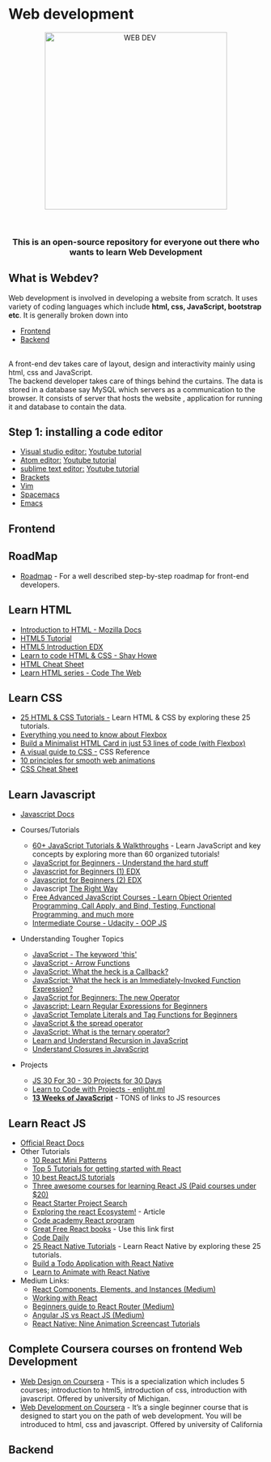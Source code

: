 # Web development

<p align="center"><a href="https://developer.mozilla.org/en-US/docs/Learn/HTML/Introduction_to_HTML/Document_and_website_structure" target="_blank"><img src="https://encrypted-tbn0.gstatic.com/images?q=tbn:ANd9GcS5JAl_Obl74CZi3tL6x5aEj2XVYUGKmP-E2w&usqp=CAU" width="360" height="350" title="WEB DEV" alt="WEB DEV"></a>
</p>
<br>

<h3 align="center">This is an open-source repository for everyone out there who wants to learn Web Development</h3>

## What is Webdev?
Web development is involved in developing a website from scratch. It uses variety of coding languages which include <b>html, css, JavaScript, bootstrap etc</b>. It is generally broken down into
* [Frontend](#frontend)
* [Backend](#backend)
<br>
A front-end dev takes care of layout, design and interactivity mainly using html, css and JavaScript. <!--The visual component and features including drop down menu, navigation bars, etc. are included.-->
 <br> The backend developer takes care of things behind the curtains. The data is stored in a database say MySQL which servers as a communication to the browser. It consists of server that hosts the website , application for running it and database to contain the data. 

<!--## AlphaBuzz(Blog by AlphaBioCell)
📝 Before getting your hands dirty with the android app dev refer 
[An Introduction to App Development by Arushi Narayan](http://www.abc-vit.in/AlphaBuzz/pages/articles/b1/appdev.html)-->

## Step 1: installing a code editor
* [Visual studio editor:](https://code.visualstudio.com/download)   [Youtube tutorial](https://www.youtube.com/watch?v=S320N3sxinE)
* [Atom editor:](https://atom.io/)   [Youtube tutorial](https://www.youtube.com/watch?v=yPFi103-G08)
* [sublime text editor:](https://www.sublimetext.com/3)    [Youtube tutorial](https://www.youtube.com/watch?v=yWydGlKqnyo) 
* [Brackets](http://brackets.io/) 
* [Vim](https://www.vim.org/) 
* [Spacemacs](https://www.spacemacs.org/) 
* [Emacs](https://www.gnu.org/software/emacs/)

## Frontend

## RoadMap
* [Roadmap](https://roadmap.sh/frontend) -  For a well described step-by-step roadmap for front-end developers. 

## Learn HTML

* [Introduction to HTML - Mozilla Docs](https://developer.mozilla.org/en-US/docs/Learn/HTML/Introduction_to_HTML)
* [HTML5 Tutorial](https://www.html5tutorial.info/)
* [HTML5 Introduction EDX](https://www.edx.org/course/html5-and-css-fundamentals)
* [Learn to code HTML & CSS - Shay Howe](https://learn.shayhowe.com/html-css/)
* [HTML Cheat Sheet](https://websitesetup.org/html5-cheat-sheet/)
* [Learn HTML series - Code The Web](https://codetheweb.blog/learn/html/)

## Learn CSS

* [25 HTML & CSS Tutorials -](https://codeburst.io/25-html-css-tutorials-6a864f387185) Learn HTML & CSS by exploring these 25 tutorials.
* [Everything you need to know about Flexbox](https://www.freecodecamp.org/news/understanding-flexbox-everything-you-need-to-know-b4013d4dc9af/#.nusbqoyuc)
* [Build a Minimalist HTML Card in just 53 lines of code (with Flexbox)](https://codeburst.io/build-a-minimalist-html-card-in-just-53-lines-of-code-with-flexbox-b40801927eb5)
* [A visual guide to CSS -](https://cssreference.io/) CSS Reference
* [10 principles for smooth web animations](https://blog.gyrosco.pe/smooth-css-animations-7d8ffc2c1d29#.y6p8vkehd)
* [CSS Cheat Sheet](https://websitesetup.org/css3-cheat-sheet/)

## Learn Javascript

* [Javascript Docs](https://developer.mozilla.org/en-US/docs/Web/JavaScript)
* Courses/Tutorials
  * [60+ JavaScript Tutorials & Walkthroughs](https://codeburst.io/60-javascript-tutorials-walkthroughs-cb315cc1947e) - Learn JavaScript and key concepts by exploring more than 60 organized tutorials!
  * [JavaScript for Beginners - Understand the hard stuff](https://codeburst.io/javascript-for-beginners-a-new-series-22762d8e5c42)
  * [Javascript for Beginners (1) EDX](https://www.edx.org/course/html5-part-1-html5-coding-essentials-w3cx-html5-1x-1)
  * [Javascript for Beginners (2) EDX](https://www.edx.org/course/html5-part-2-advanced-techniques-w3cx-html5-2x-1)
  * Javascript [The Right Way](http://jstherightway.org/)
  * [Free Advanced JavaScript Courses - Learn Object Oriented Programming, Call Apply, and Bind, Testing, Functional Programming, and much more](https://www.rithmschool.com/courses#advanced-javascript)
  * [Intermediate Course - Udacity - OOP JS](https://www.udacity.com/course/object-oriented-javascript--ud015)

* Understanding Tougher Topics  
  * [JavaScript - The keyword 'this'](https://codeburst.io/javascript-the-keyword-this-for-beginners-fb5238d99f85)
  * [JavaScript - Arrow Functions ](https://codeburst.io/javascript-arrow-functions-for-beginners-926947fc0cdc)
  * [JavaScript: What the heck is a Callback?](https://codeburst.io/javascript-what-the-heck-is-a-callback-aba4da2deced)
  * [JavaScript: What the heck is an Immediately-Invoked Function Expression?](https://codeburst.io/javascript-what-the-heck-is-an-immediately-invoked-function-expression-a0ed32b66c18)
  * [JavaScript for Beginners: The new Operator](https://codeburst.io/javascript-for-beginners-the-new-operator-cee35beb669e)
  * [Javascript: Learn Regular Expressions for Beginners](https://codeburst.io/javascript-learn-regular-expressions-for-beginners-bb6107015d91)
  * [JavaScript Template Literals and Tag Functions for Beginners](https://codeburst.io/javascript-template-literals-tag-functions-for-beginners-758a041160e1)
  * [JavaScript & the spread operator](https://codeburst.io/javascript-the-spread-operator-a867a71668ca)
  * [JavaScript: What is the ternary operator?](https://codeburst.io/javascript-what-is-the-ternary-operator-c819af8a7f6c)
  * [Learn and Understand Recursion in JavaScript](https://codeburst.io/learn-and-understand-recursion-in-javascript-b588218e87ea)
  * [Understand Closures in JavaScript](https://codeburst.io/understand-closures-in-javascript-d07852fa51e7)

* Projects
  * [JS 30 For 30 - 30 Projects for 30 Days](https://javascript30.com/)
  * [Learn to Code with Projects - enlight.ml](https://enlight.ml/)
  * **[13 Weeks of JavaScript](https://medium.com/@___aerox___/the-beginning-of-an-adventure-13-weeks-of-javascript-78107605d533#.xgqnrstd1)** - TONS of links to JS resources


## Learn React JS

* [Official React Docs](https://facebook.github.io/react/docs/hello-world.html)
* Other Tutorials
  * [10 React Mini Patterns](https://hackernoon.com/10-react-mini-patterns-c1da92f068c5#.nn8nyilyi)
  * [Top 5 Tutorials for getting started with React](http://andrewhfarmer.com/getting-started-tutorials/)
  * [10 best ReactJS tutorials](http://noeticforce.com/best-reactjs-tutorials-with-examples)
  * [Three awesome courses for learning React JS (Paid courses under $20)](https://hackernoon.com/javascript-frameworks-learn-react-js-2ed10c0dc06d)
  * [React Starter Project Search](http://andrewhfarmer.com/starter-project/)
  * [Exploring the react Ecosystem!](https://www.toptal.com/react/navigating-the-react-ecosystem) - Article
  * [Code academy React program](HTTPS://www.codeacademy.com)
  * [Great Free React books](https://github.com/vhf/free-programming-books/blob/master/javascript-frameworks-resources.md) - Use this link first
  * [Code Daily](https://codedaily.io/)
  * [25 React Native Tutorials](https://codeburst.io/25-react-native-tutorials-5b613e3f46ac) - Learn React Native by exploring these 25 tutorials.
  * [Build a Todo Application with React Native](https://codedaily.io/courses/2/Build-a-React-Native-Todo-Application)
  * [Learn to Animate with React Native](https://codedaily.io/courses/1/Animate-React-Native-UI-Elements)
* Medium Links:
  * [React Components, Elements, and Instances (Medium)](https://medium.com/@dan_abramov/react-components-elements-and-instances-90800811f8ca#.rjx4d6bgw)
  * [Working with React](https://medium.com/@prodia/working-with-react-js-3e21a2ff5443#.ensczdgi0)
  * [Beginners guide to React Router (Medium)](https://medium.com/@dabit3/beginner-s-guide-to-react-router-53094349669#.4lul6fhvy)
  * [Angular JS vs React JS (Medium)](https://medium.com/@paramsingh_66174/angularjs-vs-reactjs-e651a194dfcb#.bbx4qapwu)
  * [React Native: Nine Animation Screencast Tutorials](https://codeburst.io/react-native-nine-animation-screencast-tutorials-9d031e8bb86f)


## Complete Coursera courses on frontend Web Development
* [Web Design on Coursera](https://www.coursera.org/specializations/web-design) - This is a specialization  which includes 5 courses; introduction to html5, introduction of css, introduction with javascript. Offered by university of Michigan.
* [Web Development on Coursera](https://www.coursera.org/learn/web-development) -  It’s a single beginner course that is designed to start you on the path of web development. You will be introduced to html, css and javascript. Offered by university of California


## Backend


<!-- 
## Who are full stack developers
There are backend developers who make APIs, design and manage the database and perform all the operations which enable the website to perform tasks and play with the data. And, then there are frontend developers who design the frontend of the website and make it responsive and user friendly. They build web pages to let the backend interact with the user. <br>
So, a full stack developer is a developer who can do both these tasks. A full-stack developer can build a complete website on its own since he does both the sides by himself.
<br>
The perfect way to become a full-stack developer is to specialize in one part — Frontend or Backend and then have a working knowledge of the other, and then improve it.

## Basic Requirement for both paths
* Learn Git and Github
* Learn Command Line
* Learn programming language

## Frontend Developer Roadmap
Frontend Development is the interface of the website — the part user interacts with. The frontend is responsible for the interaction between users and the backend of the application. <br>
Frontend development is not only limited to HTML, CSS and simple Javascript. There are a lot of frameworks which help us design good frontends for our websites and make our work easier.
-->
